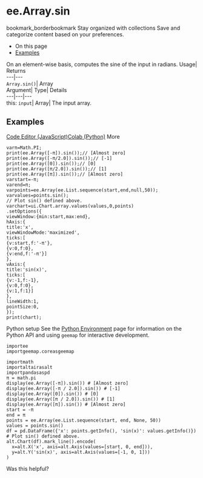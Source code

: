  
#  ee.Array.sin 
bookmark_borderbookmark Stay organized with collections  Save and categorize content based on your preferences.
  * On this page
  * [Examples](https://developers.google.com/earth-engine/apidocs/ee-array-sin#examples)


On an element-wise basis, computes the sine of the input in radians. 
Usage| Returns  
---|---  
`Array.sin()`| Array  
Argument| Type| Details  
---|---|---  
this: `input`| Array| The input array.  
## Examples
[Code Editor (JavaScript)](https://developers.google.com/earth-engine/apidocs/ee-array-sin#code-editor-javascript-sample)[Colab (Python)](https://developers.google.com/earth-engine/apidocs/ee-array-sin#colab-python-sample) More
```
varπ=Math.PI;
print(ee.Array([-π]).sin());// [Almost zero]
print(ee.Array([-π/2.0]).sin());// [-1]
print(ee.Array([0]).sin());// [0]
print(ee.Array([π/2.0]).sin());// [1]
print(ee.Array([π]).sin());// [Almost zero]
varstart=-π;
varend=π;
varpoints=ee.Array(ee.List.sequence(start,end,null,50));
varvalues=points.sin();
// Plot sin() defined above.
varchart=ui.Chart.array.values(values,0,points)
.setOptions({
viewWindow:{min:start,max:end},
hAxis:{
title:'x',
viewWindowMode:'maximized',
ticks:[
{v:start,f:'-π'},
{v:0,f:0},
{v:end,f:'-π'}]
},
vAxis:{
title:'sin(x)',
ticks:[
{v:-1,f:-1},
{v:0,f:0},
{v:1,f:1}]
},
lineWidth:1,
pointSize:0,
});
print(chart);
```
Python setup
See the [ Python Environment](https://developers.google.com/earth-engine/guides/python_install) page for information on the Python API and using `geemap` for interactive development.
```
importee
importgeemap.coreasgeemap
```
```
importmath
importaltairasalt
importpandasaspd
π = math.pi
display(ee.Array([-π]).sin()) # [Almost zero]
display(ee.Array([-π / 2.0]).sin()) # [-1]
display(ee.Array([0]).sin()) # [0]
display(ee.Array([π / 2.0]).sin()) # [1]
display(ee.Array([π]).sin()) # [Almost zero]
start = -π
end = π
points = ee.Array(ee.List.sequence(start, end, None, 50))
values = points.sin()
df = pd.DataFrame({'x': points.getInfo(), 'sin(x)': values.getInfo()})
# Plot sin() defined above.
alt.Chart(df).mark_line().encode(
  x=alt.X('x', axis=alt.Axis(values=[start, 0, end])),
  y=alt.Y('sin(x)', axis=alt.Axis(values=[-1, 0, 1]))
)
```

Was this helpful?

